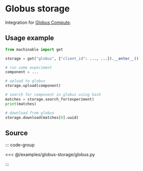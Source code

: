 # Globus storage

Integration for [Globus Compute](https://www.globus.org/).

## Usage example

```python
from machinable import get

storage = get("globus", {"client_id": ..., ...}).__enter__()

# run some experiment
component = ...

# upload to globus
storage.upload(component) 

# search for component in globus using hash 
matches = storage.search_for(experiment)
print(matches)

# download from globus
storage.download(matches[0].uuid)
```

## Source

::: code-group

<<< @/examples/globus-storage/globus.py

:::
